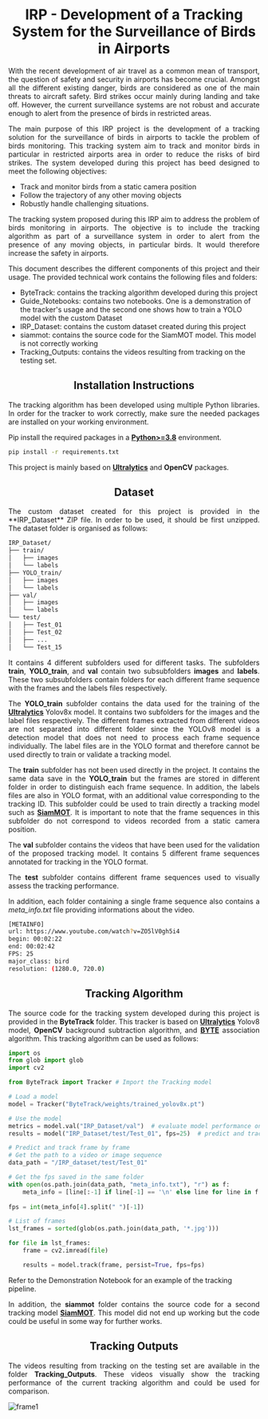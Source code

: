 # <div align="center">IRP - Development of a Tracking System for the Surveillance of Birds in Airports</div>

<p style="text-align: justify;">
With the recent development of air travel as a common mean of transport, the question of safety and security in airports has become crucial. Amongst all the different existing danger, birds are considered as one of the main threats to aircraft safety. Bird strikes occur mainly during landing and take off. However, the current surveillance systems are not robust and accurate enough to alert from the presence of birds in restricted areas.

<p style="text-align: justify;">
The main purpose of this IRP project is the development of a tracking solution for the surveillance of birds in airports to tackle the problem of birds monitoring. This tracking system aim to track and monitor birds in particular in restricted airports area in order to reduce the risks of bird strikes. The system developed during this project has beed designed to meet the following objectives:

- Track and monitor birds from a static camera position
- Follow the trajectory of any other moving objects
- Robustly handle challenging situations.
<p style="text-align: justify;">
The tracking system proposed during this IRP aim to address the problem of birds monitoring in airports. The objective is to include the tracking algorithm as part of a surveillance system in order to alert from the presence of any moving objects, in particular birds. It would therefore increase the safety in airports.
<p style="text-align: justify;">
This document describes the different components of this project and their usage. The provided technical work contains the following files and folders:

- ByteTrack: contains the tracking algorithm developed during this project
- Guide_Notebooks: contains two notebooks. One is a demonstration of the tracker's usage and the second one shows how to train a YOLO model with the custom Dataset
- IRP_Dataset: contains the custom dataset created during this project
- siammot: contains the source code for the SiamMOT model. This model is not correctly working
- Tracking_Outputs: contains the videos resulting from tracking on the testing set.


## <div align="center">Installation Instructions</div>
<p style="text-align: justify;">
The tracking algorithm has been developed using multiple Python libraries. In order for the tracker to work correctly, make sure the needed packages are installed on your working environment.

Pip install the required packages in a [**Python>=3.8**](https://www.python.org/) environment.

```bash
pip install -r requirements.txt
```

This project is mainly based on [**Ultralytics**](https://github.com/ultralytics/ultralytics) and **OpenCV** packages.

## <div align="center">Dataset</div>
<p style="text-align: justify;">
The custom dataset created for this project is provided in the **IRP_Dataset** ZIP file. In order to be used, it should be first unzipped. The dataset folder is organised as follows:

```bash
IRP_Dataset/
├── train/
│   ├── images
│   └── labels
├── YOLO_train/
│   ├── images
│   └── labels
├── val/
│   ├── images
│   └── labels
└── test/
│   ├── Test_01
│   ├── Test_02
│   ├── ...
│   └── Test_15
```
<p style="text-align: justify;">
It contains 4 different subfolders used for different tasks. The subfolders <strong>train</strong>, <strong>YOLO_train</strong>, and <strong>val</strong> contain two subsubfolders <strong>images</strong> and <strong>labels</strong>. These two subsubfolders contain folders for each different frame sequence with the frames and the labels files respectively. 
<p style="text-align: justify;">
The <strong>YOLO_train</strong> subfolder contains the data used for the training of the <a href="https://github.com/ultralytics/ultralytics"><strong>Ultralytics</strong></a> Yolov8x model. It contains two subfolders for the images and the label files respectively. The different frames extracted from different videos are not separated into different folder since the YOLOv8 model is a detection model that does not need to process each frame sequence individually. The label files are in the YOLO format and therefore cannot be used directly to train or validate a tracking model.
<p style="text-align: justify;">
The <strong>train</strong> subfolder has not been used directly in the project. It contains the same data save in the <strong>YOLO_train</strong> but the frames are stored in different folder in order to distinguish each frame sequence. In addition, the labels files are also in YOLO format, with an additional value corresponding to the tracking ID. This subfolder could be used to train directly a tracking model such as <a href="https://arxiv.org/abs/2105.11595"><strong>SiamMOT</strong></a>. It is important to note that the frame sequences in this subfolder do not correspond to videos recorded from a static camera position.
<p style="text-align: justify;">
The <strong>val</strong> subfolder contains the videos that have been used for the validation of the proposed tracking model. It contains 5 different frame sequences annotated for tracking in the YOLO format. 
<p style="text-align: justify;">
The <strong>test</strong> subfolder contains different frame sequences used to visually assess the tracking performance.
<p style="text-align: justify;">
  In addition, each folder containing a single frame sequence also contains a <em>meta_info.txt</em> file providing informations about the video.

```bash
[METAINFO]
url: https://www.youtube.com/watch?v=ZO5lV0gh5i4
begin: 00:02:22
end: 00:02:42
FPS: 25
major_class: bird
resolution: (1280.0, 720.0)
```

## <div align="center">Tracking Algorithm</div>
<p style="text-align: justify;">
The source code for the tracking system developed during this project is provided in the <strong>ByteTrack</strong> folder. This tracker is based on <a href="https://github.com/ultralytics/ultralytics"><strong>Ultralytics</strong></a> Yolov8 model, <strong>OpenCV</strong> background subtraction algorithm, and <a href="https://arxiv.org/abs/2110.06864"><strong>BYTE</strong></a> association algorithm. This tracking algorithm can be used as follows:

```python
import os
from glob import glob 
import cv2

from ByteTrack import Tracker # Import the Tracking model

# Load a model
model = Tracker("ByteTrack/weights/trained_yolov8x.pt")

# Use the model
metrics = model.val("IRP_Dataset/val")  # evaluate model performance on the validation set
results = model("IRP_Dataset/test/Test_01", fps=25)  # predict and track on an entire video

# Predict and track frame by frame
# Get the path to a video or image sequence
data_path = "/IRP_dataset/test/Test_01"

# Get the fps saved in the same folder
with open(os.path.join(data_path, "meta_info.txt"), "r") as f:
    meta_info = [line[:-1] if line[-1] == '\n' else line for line in f.readlines()]
    
fps = int(meta_info[4].split(" ")[-1])

# List of frames
lst_frames = sorted(glob(os.path.join(data_path, '*.jpg')))

for file in lst_frames:
    frame = cv2.imread(file)

    results = model.track(frame, persist=True, fps=fps)
```

Refer to the Demonstration Notebook for an example of the tracking pipeline.
<p style="text-align: justify;">
  In addition, the <strong>siammot</strong> folder contains the source code for a second tracking model <a href="https://arxiv.org/abs/2105.11595"><strong>SiamMOT</strong></a>. This model did not end up working but the code could be useful in some way for further works.

## <div align="center">Tracking Outputs</div>
<p style="text-align: justify;">
The videos resulting from tracking on the testing set are available in the folder <strong>Tracking_Outputs</strong>. These videos visually show the tracking performance of the current tracking algorithm and could be used for comparison.

![frame1](https://github.com/theolange01/IRP/assets/116893751/e573920c-863b-4bfa-a78a-bf2432a9c940)
